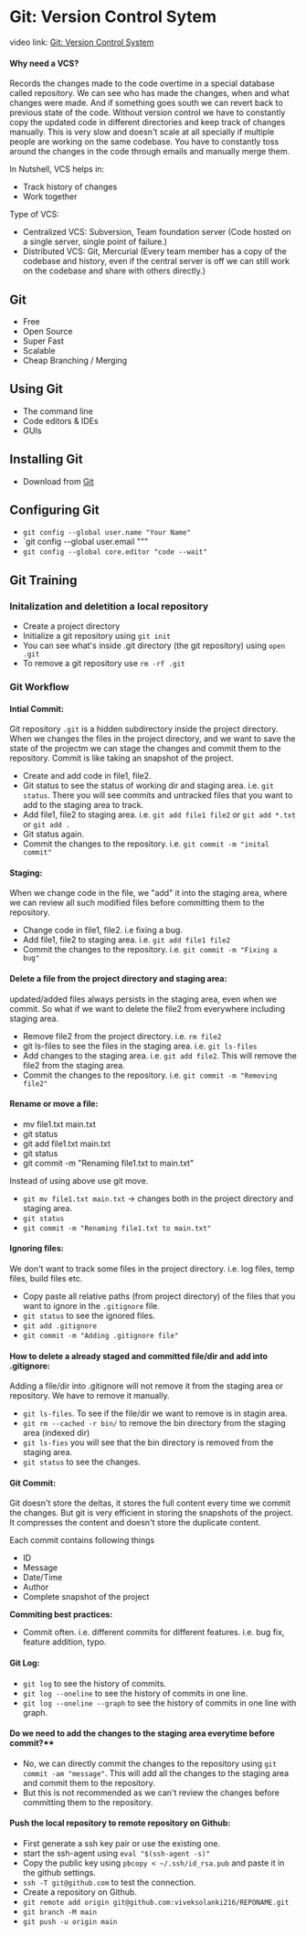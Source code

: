 

# Git: Version Control Sytem

video link: [Git: Version Control System](https://www.youtube.com/watch?v=SWYqp7iY_Tc)

#### Why need a VCS?
Records the changes made to the code overtime in a special database called repository. We can see who has made the 
changes, when and what changes were made. And if something goes south we can revert back to previous state of the code.
Without version control we have to constantly copy the updated code in different directories and keep track of changes manually.
This is very slow and doesn't scale at all specially if multiple people are working on the same codebase. You have to 
constantly toss around the changes in the code through emails and manually merge them. 

In Nutshell, VCS helps in:
- Track history of changes 
- Work together

Type of VCS:
- Centralized VCS: Subversion, Team foundation server (Code hosted on a single server, single point of failure.)
- Distributed VCS: Git, Mercurial (Every team member has a copy of the codebase and history, even if the central server is off we can still work on the codebase and share with others directly.)

## Git
 - Free
 - Open Source
 - Super Fast
 - Scalable
 - Cheap Branching / Merging

## Using Git
 - The command line
 - Code editors & IDEs
 - GUIs


## Installing Git
- Download from [Git](https://git-scm.com/downloads)

## Configuring Git
- `git config --global user.name "Your Name"`
- `git config --global user.email """
- `git config --global core.editor "code --wait"`


## Git Training

### Initalization and deletition a local repository
  - Create a project directory
  - Initialize a git repository using `git init`
  - You can see what's inside .git directory (the git repository) using `open .git`
  - To remove a git repository use `rm -rf .git`

### Git Workflow
#### Intial Commit:

Git repository `.git` is a hidden subdirectory inside the project directory. When we changes the files in the project
directory,  and we want to save the state of the projectm we can stage the changes and commit them to the repository.
Commit is like taking an  snapshot of the project. 
- Create and add code in file1, file2. 
- Git status to see the status of working dir and staging area. i.e. `git status`. There you will see commits and untracked files that you want to add to the staging area to track.
- Add file1, file2 to staging area. i.e. `git add file1 file2` or `git add *.txt` or `git add .`
- Git status again.
- Commit the changes to the repository. i.e. `git commit -m "inital commit"`

#### Staging:

When we change code in the file, we "add" it into the staging area, where we can review all such modified files 
before committing them to the repository.
- Change code in file1, file2. i.e fixing a bug.
- Add file1, file2 to staging area. i.e. `git add file1 file2`
- Commit the changes to the repository. i.e. `git commit -m "Fixing a bug"`

#### Delete a file from the project directory and staging area:

updated/added files always persists in the staging area, even when we commit. So what if we want to delete the file2 
from everywhere including staging area.
- Remove file2 from the project directory. i.e. `rm file2`
- git ls-files to see the files in the staging area. i.e. `git ls-files`
- Add changes to the staging area. i.e. `git add file2`. This will remove the file2 from the staging area.
- Commit the changes to the repository. i.e. `git commit -m "Removing file2"`

#### Rename or move a file:
- mv file1.txt main.txt
- git status
- git add file1.txt main.txt
- git status
- git commit -m "Renaming file1.txt to main.txt"

Instead of using above use git move.
- `git mv file1.txt main.txt` -> changes both in the project directory and staging area.
- `git status`
- `git commit -m "Renaming file1.txt to main.txt"`

#### Ignoring files:
We don't want to track some files in the project directory. i.e. log files, temp files, build files etc.
- Copy paste all relative paths (from project directory) of the files that you want to ignore in the `.gitignore` file.
- `git status` to see the ignored files.
- `git add .gitignore`
- `git commit -m "Adding .gitignore file"`

#### How to delete a already staged and committed file/dir and add into .gitignore:
Adding a file/dir into .gitignore will not remove it from the staging area or repository. We have to remove it manually.
- `git ls-files`. To see if the file/dir we want to remove is in stagin area.
- `git rm --cached -r bin/` to remove the bin directory from the staging area (indexed dir)
- `git ls-fies` you will see that the bin directory is removed from the staging area.
- `git status` to see the changes.  

#### Git Commit:
Git doesn't store the deltas, it stores the full content every time we commit the changes. But git is very efficient in
storing the snapshots of the project. It compresses the content and doesn't store the duplicate content.

Each commit contains following things
- ID
- Message
- Date/Time
- Author
- Complete snapshot of the project

**Commiting best practices:**
- Commit often. i.e. different commits for different features. i.e. bug fix, feature addition, typo.

#### Git Log:
- `git log` to see the history of commits.
- `git log --oneline` to see the history of commits in one line.
- `git log --oneline --graph` to see the history of commits in one line with graph.

#### Do we need to add the changes to the staging area everytime before commit?**
- No, we can directly commit the changes to the repository using `git commit -am "message"`. This will add all the changes to the staging area and commit them to the repository.
- But this is not recommended as we can't review the changes before committing them to the repository.

#### Push the local repository to remote repository on Github:
- First generate a ssh key pair or use the existing one.
- start the ssh-agent using `eval "$(ssh-agent -s)"`
- Copy the public key using `pbcopy < ~/.ssh/id_rsa.pub` and paste it in the github settings.
- `ssh -T git@github.com` to test the connection.
- Create a repository on Github.
- `git remote add origin git@github.com:viveksolanki216/REPONAME.git`
- `git branch -M main`
- `git push -u origin main`
